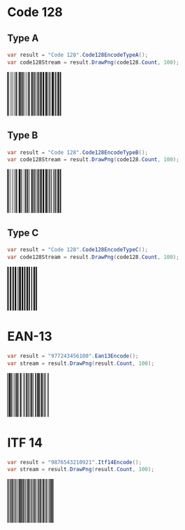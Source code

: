 # Code 128
## Type A
```csharp
var result = "Code 128".Code128EncodeTypeA();
var code128Stream = result.DrawPng(code128.Count, 100);
```
![code_128_encode_a](https://github.com/capeit-pl/barcodes/blob/main/sample/it_should_draw_code_128_encode_a.png?raw=true)

## Type B
```csharp
var result = "Code 128".Code128EncodeTypeB();
var code128Stream = result.DrawPng(code128.Count, 100);
```
![code_128_encode_b](https://github.com/capeit-pl/barcodes/blob/main/sample/it_should_draw_code_128_encode_b.png?raw=true)

## Type C
```csharp
var result = "Code 128".Code128EncodeTypeC();
var code128Stream = result.DrawPng(code128.Count, 100);
```
![code_128_encode_c](https://github.com/capeit-pl/barcodes/blob/main/sample/it_should_draw_code_128_encode_c.png?raw=true)

# EAN-13
```csharp
var result = "977243456100".Ean13Encode();
var stream = result.DrawPng(result.Count, 100);
```
![ean_13](https://github.com/capeit-pl/barcodes/blob/main/sample/it_should_draw_ean_13.png?raw=true)

# ITF 14
```csharp
var result = "9876543210921".Itf14Encode();
var stream = result.DrawPng(result.Count, 100);
```
![itf_14](https://github.com/capeit-pl/barcodes/blob/main/sample/it_should_draw_itf_14.png?raw=true)
